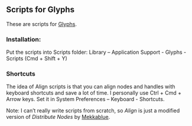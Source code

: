 ## Scripts for Glyphs

These are scripts for [Glyphs](https://glyphsapp.com/).

### Installation: 
Put the scripts into Scripts folder: Library – Application Support - Glyphs - Scripts
(Cmd + Shift + Y)

### Shortcuts

The idea of Align scripts is that you can align nodes and handles with keyboard shortcuts and save a lot of time. I personally use Ctrl + Cmd + Arrow keys. Set it in System Preferences – Keyboard - Shortcuts.

Note: I can’t really write scripts from scratch, so *Align* is just a modified version of *Distribute Nodes* by [Mekkablue](https://github.com/mekkablue/Glyphs-Scripts).
